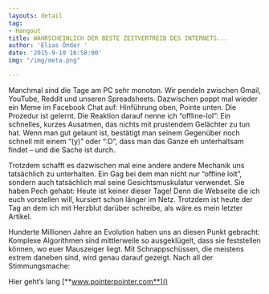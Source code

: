 ```yaml
---
layouts: detail
tag:
- Hangout
title: WAHRSCHEINLICH DER BESTE ZEITVERTREIB DES INTERNETS...
author: 'Elias Önder '
date: '2015-9-10 16:58:00'
img: "/img/meta.png"

---
```

Manchmal sind die Tage am PC sehr monoton. Wir pendeln zwischen Gmail, YouTube, Reddit und unseren Spreadsheets. Dazwischen poppt mal wieder ein Meme im Facebook Chat auf: Hinführung oben, Pointe unten. Die Prozedur ist gelernt. Die Reaktion darauf nenne ich “offline-lol”: Ein schnelles, kurzes Ausatmen, das nichts mit prustendem Gelächter zu tun hat. Wenn man gut gelaunt ist, bestätigt man seinem Gegenüber noch schnell mit einem “(y)” oder “:D”, dass man das Ganze eh unterhaltsam findet – und die Sache ist durch.

Trotzdem schafft es dazwischen mal eine andere andere Mechanik uns tatsächlich zu unterhalten. Ein Gag bei dem man nicht nur “offline lolt”, sondern auch tatsächlich mal seine Gesichtsmuskulatur verwendet. Sie haben Pech gehabt: Heute ist keiner dieser Tage! Denn die Webseite die ich euch vorstellen will, kursiert schon länger im Netz. Trotzdem ist heute der Tag an dem ich mit Herzblut darüber schreibe, als wäre es mein letzter Artikel.

Hunderte Millionen Jahre an Evolution haben uns an diesen Punkt gebracht: Komplexe Algorithmen sind mittlerweile so ausgeklügelt, dass sie feststellen können, wo euer Mauszeiger liegt. Mit Schnappschüssen, die meistens extrem daneben sind, wird genau darauf gezeigt. Nach all der Stimmungsmache:

Hier geht’s lang [**www.pointerpointer.com**]()